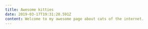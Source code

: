 ```yaml
---
title: Awesome kitties
date: 2019-03-17T19:31:20.591Z
content: Welcome to my awesome page about cats of the internet.
---
```


